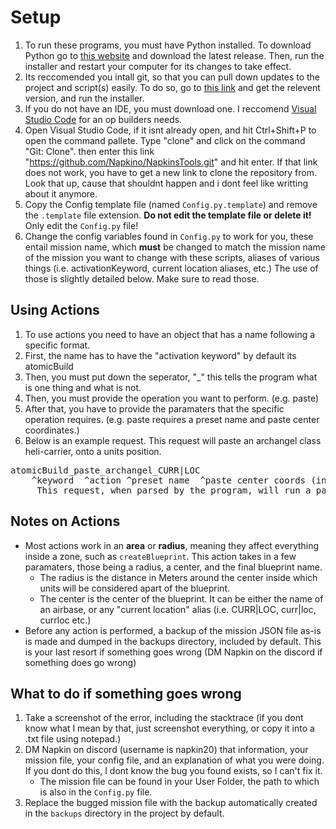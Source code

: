 # Setup
1. To run these programs, you must have Python installed. To download Python go to [this website](https://www.python.org/downloads/) and download the latest release. Then, run the installer and restart your computer for its changes to take effect.
2. Its reccomended you intall git, so that you can pull down updates to the project and script(s) easily. To do so, go to [this link](https://git-scm.com/downloads) and get the relevent version, and run the installer.
3. If you do not have an IDE, you must download one. I reccomend [Visual Studio Code](https://code.visualstudio.com/) for an op builders needs.
4. Open Visual Studio Code, if it isnt already open, and hit Ctrl+Shift+P to open the command pallete. Type "clone" and click on the command "Git: Clone". then enter this link "https://github.com/Napkino/NapkinsTools.git" and hit enter. If that link does not work, you have to get a new link to clone the repository from. Look that up, cause that shouldnt happen and i dont feel like writting about it anymore.
5. Copy the Config template file (named `Config.py.template`) and remove the `.template` file extension. **Do not edit the template file or delete it!** Only edit the `Config.py` file! 
6. Change the config variables found in `Config.py` to work for you, these entail mission name, which **must** be changed to match the mission name of the mission you want to change with these scripts, aliases of various things (i.e. activationKeyword, current location aliases, etc.) The use of those is slightly detailed below. Make sure to read those.

## Using Actions
1. To use actions you need to have an object that has a name following a specific format.
2. First, the name has to have the "activation keyword" by default its atomicBuild
3. Then, you must put down the seperator, "_" this tells the program what is one thing and what is not.
4. Then, you must provide the operation you want to perform. (e.g. paste)
5. After that, you have to provide the paramaters that the specific operation requires. (e.g. paste requires a preset name and paste center coordinates.)
6. Below is an example request. This request will paste an archangel class heli-carrier, onto a units position. 
<pre>atomicBuild_paste_archangel_CURR|LOC
    ^keyword  ^action ^preset name  ^paste center coords (in this case CURR|LOC is used)
     This request, when parsed by the program, will run a paste action, pasting an arch-angel class helicarrier (currently a default blueprint), on the named units current location. </pre>

## Notes on Actions
* Most actions work in an **area** or **radius**, meaning they affect everything inside a zone, such as `createBlueprint`. This action takes in a few paramaters, those being a radius, a center, and the final blueprint name.
    * The radius is the distance in Meters around the center inside which units will be considered apart of the blueprint. 
    * The center is the center of the blueprint. It can be either the name of an airbase, or any "current location" alias (i.e. CURR|LOC, curr|loc, currloc etc.)
* Before any action is performed, a backup of the mission JSON file as-is is made and dumped in the backups directory, included by default. This is your last resort if something goes wrong (DM Napkin on the discord if something does go wrong)

## What to do if something goes wrong
1. Take a screenshot of the error, including the stacktrace (if you dont know what I mean by that, just screenshot everything, or copy it into a .txt file using notepad.)
2. DM Napkin on discord (username is napkin20) that information, your mission file, your config file, and an explanation of what you were doing. If you dont do this, I dont know the bug you found exists, so I can't fix it.
    * The mission file can be found in your User Folder, the path to which is also in the ``Config.py`` file.
3. Replace the bugged mission file with the backup automatically created in the `backups` directory in the project by default.
